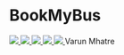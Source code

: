 # BookMyBus
 
	
	
	
	
	
	
	
	
	
	
	
	
	
	
	
	
	
	
	
	
	
	
	
	
	
	
	
	
	
	
	
	
	
	
	
	
	
	
	
	
	
	
	
	
	
	
	
	
	
	
	
	
	
	
 


<a href="https://github.com/varunmh28/Heart-Disease-Prediction/graphs/contributors">

  <img src="https://contrib.rocks/image?repo=varunmh28/Heart-Disease-Prediction" />
	
</a>


<a href="https://github.com/Shruti-Koppisetty/Shruti-Koppisetty/graphs/contributors">
  <img src="https://contrib.rocks/image?repo=Shruti-Koppisetty/Shruti-Koppisetty" />
</a>

<a href="https://github.com/jasvinderxrajput/profile/graphs/contributors">
  <img src="https://contrib.rocks/image?repo=jasvinderxrajput/profile" />
</a>

<a href="https://github.com/Tanvi140/A/graphs/contributors">
  <img src="https://contrib.rocks/image?repo=Tanvi140/A" />
</a>

<a href="https://github.com/sadhvi022/test/graphs/contributors">
  <img src="https://contrib.rocks/image?repo=sadhvi022/test" />
</a>
Varun Mhatre
<!-- 
<a href="https://github.com/harshroy7632/Basic-analysis-on-weather-data/graphs/contributors">
  <img src="https://contrib.rocks/image?repo=harshroy7632/Basic-analysis-on-weather-data" />
</a>
 -->

